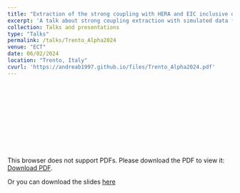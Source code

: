 ```yaml
---
title: "Extraction of the strong coupling with HERA and EIC inclusive data."
excerpt: 'A talk about strong coupling extraction with simulated data from EIC future collider.'
collection: Talks and presentations
type: "Talks"
permalink: /talks/Trento_Alpha2024
venue: "ECT"
date: 06/02/2024
location: "Trento, Italy"
cvurl: 'https://andreab1997.github.io/files/Trento_Alpha2024.pdf'
---
```

<object data="https://andreab1997.github.io/files/Trento_Alpha2024.pdf" type="application/pdf" width="700px" height="700px">
    <embed src="https://andreab1997.github.io/files/Trento_Alpha2024.pdf">
        <p>This browser does not support PDFs. Please download the PDF to view it: <a href="https://andreab1997.github.io/files/Trento_Alpha2024.pdf">Download PDF</a>.</p>
    </embed>
</object>


Or you can download the slides [here](https://andreab1997.github.io/files/Trento_Alpha2024.pdf)

